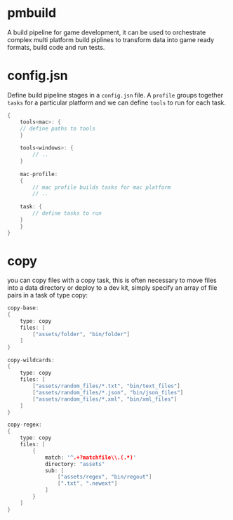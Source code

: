 # pmbuild

A build pipeline for game development, it can be used to orchestrate complex multi platform build piplines to transform data into game ready formats, build code and run tests.

# config.jsn

Define build pipeline stages in a `config.jsn` file. A `profile` groups together `tasks` for a particular platform and we can define `tools` to run for each task.

```c++
{
    tools<mac>: {
	// define paths to tools 
    }
    
    tools<windows>: {
        // ..
    }
    
    mac-profile:
    {
        // mac profile builds tasks for mac platform
        // ..
	
	task: {
	    // define tasks to run
	}
    }
}
```

# copy

you can copy files with a copy task, this is often necessary to move files into a data directory or deploy to a dev kit, simply specify an array of file pairs in a task of type copy:

```c++
copy-base:
{
    type: copy
    files: [
        ["assets/folder", "bin/folder"]
    ]
}

copy-wildcards:
{
	type: copy
	files: [
		["assets/random_files/*.txt", "bin/text_files"]
		["assets/random_files/*.json", "bin/json_files"]
		["assets/random_files/*.xml", "bin/xml_files"]
	]
}

copy-regex:
{
	type: copy
	files: [
		{
			match: '^.+?matchfile\\.(.*)'
			directory: "assets"
			sub: [
				["assets/regex", "bin/regout"]
				[".txt", ".newext"]
			]
		}
	] 
}
```

